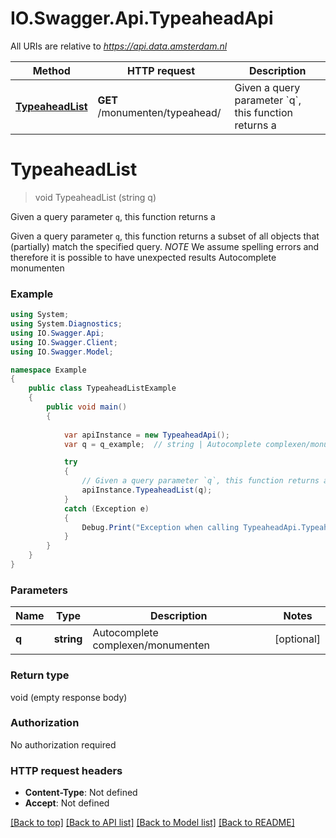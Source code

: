 # IO.Swagger.Api.TypeaheadApi

All URIs are relative to *https://api.data.amsterdam.nl*

Method | HTTP request | Description
------------- | ------------- | -------------
[**TypeaheadList**](TypeaheadApi.md#typeaheadlist) | **GET** /monumenten/typeahead/ | Given a query parameter &#x60;q&#x60;, this function returns a


<a name="typeaheadlist"></a>
# **TypeaheadList**
> void TypeaheadList (string q)

Given a query parameter `q`, this function returns a

Given a query parameter `q`, this function returns a subset of all objects that (partially) match the specified query.  *NOTE*  We assume spelling errors and therefore it is possible to have unexpected results  Autocomplete monumenten

### Example
```csharp
using System;
using System.Diagnostics;
using IO.Swagger.Api;
using IO.Swagger.Client;
using IO.Swagger.Model;

namespace Example
{
    public class TypeaheadListExample
    {
        public void main()
        {
            
            var apiInstance = new TypeaheadApi();
            var q = q_example;  // string | Autocomplete complexen/monumenten (optional) 

            try
            {
                // Given a query parameter `q`, this function returns a
                apiInstance.TypeaheadList(q);
            }
            catch (Exception e)
            {
                Debug.Print("Exception when calling TypeaheadApi.TypeaheadList: " + e.Message );
            }
        }
    }
}
```

### Parameters

Name | Type | Description  | Notes
------------- | ------------- | ------------- | -------------
 **q** | **string**| Autocomplete complexen/monumenten | [optional] 

### Return type

void (empty response body)

### Authorization

No authorization required

### HTTP request headers

 - **Content-Type**: Not defined
 - **Accept**: Not defined

[[Back to top]](#) [[Back to API list]](../README.md#documentation-for-api-endpoints) [[Back to Model list]](../README.md#documentation-for-models) [[Back to README]](../README.md)

